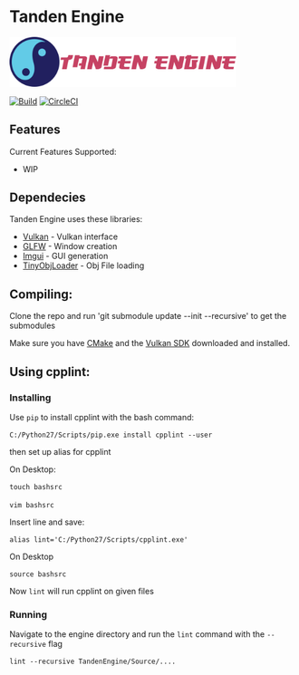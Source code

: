 # Tanden Engine

<img src="https://github.com/tmcgillicuddy/TandenEngine/blob/develop/Documents/TandenLogo.png" width="400" />

[![Build](https://ci.appveyor.com/api/projects/status/32r7s2skrgm9ubva?svg=true)](https://ci.appveyor.com/project/tmcgillicuddy/TandenEngine)
[![CircleCI](https://circleci.com/gh/tmcgillicuddy/TandenEngine/tree/develop.svg?style=svg)](https://circleci.com/gh/tmcgillicuddy/TandenEngine/tree/develop)

## Features
Current Features Supported:
 * WIP

## Dependecies
Tanden Engine uses these libraries:

 * [Vulkan](https://www.khronos.org/vulkan) - Vulkan interface
 * [GLFW](https://github.com/glfw/glfw) - Window creation
 * [Imgui](https://github.com/ocornut/imgui) - GUI generation
 * [TinyObjLoader](https://github.com/syoyo/tinyobjloader) - Obj File loading

## Compiling:
Clone the repo and run 'git submodule update --init --recursive' to get the submodules

Make sure you have [CMake](https://cmake.org/download/) and the [Vulkan SDK](https://vulkan.lunarg.com/sdk/home#windows) downloaded and installed.

## Using cpplint:

### Installing
Use ``` pip ``` to install cpplint with the bash command:

 ```
 C:/Python27/Scripts/pip.exe install cpplint --user
```
then set up alias for cpplint

On Desktop:

 ``` 
 touch bashsrc
 
 vim bashsrc
 ```
 
Insert line and save:

  ```
  alias lint='C:/Python27/Scripts/cpplint.exe'
  ```
  
On Desktop

```
source bashsrc
```

Now ```lint``` will run cpplint on given files

### Running

Navigate to the engine directory and run the ```lint``` command with the ```--recursive``` flag

```
lint --recursive TandenEngine/Source/....
``` 
